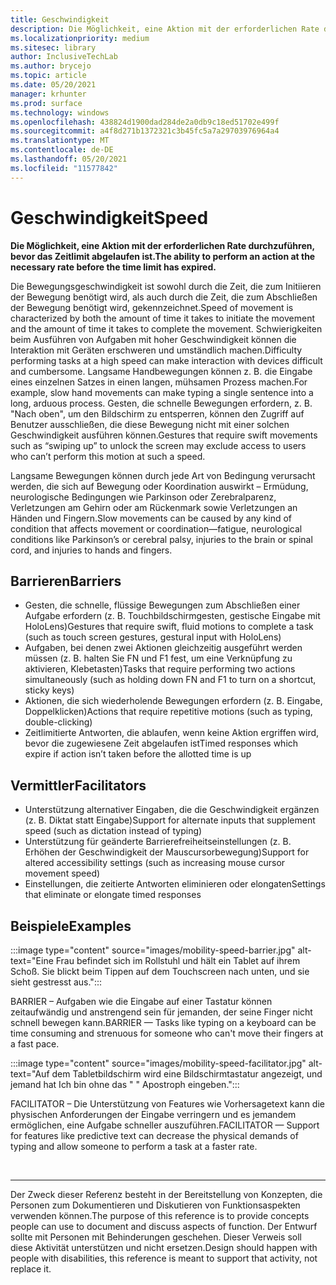 ```yaml
---
title: Geschwindigkeit
description: Die Möglichkeit, eine Aktion mit der erforderlichen Rate durchzuführen, bevor das Zeitlimit abgelaufen ist
ms.localizationpriority: medium
ms.sitesec: library
author: InclusiveTechLab
ms.author: brycejo
ms.topic: article
ms.date: 05/20/2021
manager: krhunter
ms.prod: surface
ms.technology: windows
ms.openlocfilehash: 438824d1900dad284de2a0db9c18ed51702e499f
ms.sourcegitcommit: a4f8d271b1372321c3b45fc5a7a29703976964a4
ms.translationtype: MT
ms.contentlocale: de-DE
ms.lasthandoff: 05/20/2021
ms.locfileid: "11577842"
---
```

# <a name="speed"></a><span data-ttu-id="2c404-103">Geschwindigkeit</span><span class="sxs-lookup"><span data-stu-id="2c404-103">Speed</span></span>

**<span data-ttu-id="2c404-104">Die Möglichkeit, eine Aktion mit der erforderlichen Rate durchzuführen, bevor das Zeitlimit abgelaufen ist.</span><span class="sxs-lookup"><span data-stu-id="2c404-104">The ability to perform an action at the necessary rate before the time limit has expired.</span></span>**

<span data-ttu-id="2c404-105">Die Bewegungsgeschwindigkeit ist sowohl durch die Zeit, die zum Initiieren der Bewegung benötigt wird, als auch durch die Zeit, die zum Abschließen der Bewegung benötigt wird, gekennzeichnet.</span><span class="sxs-lookup"><span data-stu-id="2c404-105">Speed of movement is characterized by both the amount of time it takes to initiate the movement and the amount of time it takes to complete the movement.</span></span> <span data-ttu-id="2c404-106">Schwierigkeiten beim Ausführen von Aufgaben mit hoher Geschwindigkeit können die Interaktion mit Geräten erschweren und umständlich machen.</span><span class="sxs-lookup"><span data-stu-id="2c404-106">Difficulty performing tasks at a high speed can make interaction with devices difficult and cumbersome.</span></span> <span data-ttu-id="2c404-107">Langsame Handbewegungen können z. B. die Eingabe eines einzelnen Satzes in einen langen, mühsamen Prozess machen.</span><span class="sxs-lookup"><span data-stu-id="2c404-107">For example, slow hand movements can make typing a single sentence into a long, arduous process.</span></span> <span data-ttu-id="2c404-108">Gesten, die schnelle Bewegungen erfordern, z. B. "Nach oben", um den Bildschirm zu entsperren, können den Zugriff auf Benutzer ausschließen, die diese Bewegung nicht mit einer solchen Geschwindigkeit ausführen können.</span><span class="sxs-lookup"><span data-stu-id="2c404-108">Gestures that require swift movements such as “swiping up” to unlock the screen may exclude access to users who can’t perform this motion at such a speed.</span></span>

<span data-ttu-id="2c404-109">Langsame Bewegungen können durch jede Art von Bedingung verursacht werden, die sich auf Bewegung oder Koordination auswirkt – Ermüdung, neurologische Bedingungen wie Parkinson oder Zerebralparenz, Verletzungen am Gehirn oder am Rückenmark sowie Verletzungen an Händen und Fingern.</span><span class="sxs-lookup"><span data-stu-id="2c404-109">Slow movements can be caused by any kind of condition that affects movement or coordination—fatigue, neurological conditions like Parkinson’s or cerebral palsy, injuries to the brain or spinal cord, and injuries to hands and fingers.</span></span>


## <a name="barriers"></a><span data-ttu-id="2c404-110">Barrieren</span><span class="sxs-lookup"><span data-stu-id="2c404-110">Barriers</span></span>
* <span data-ttu-id="2c404-111">Gesten, die schnelle, flüssige Bewegungen zum Abschließen einer Aufgabe erfordern (z. B. Touchbildschirmgesten, gestische Eingabe mit HoloLens)</span><span class="sxs-lookup"><span data-stu-id="2c404-111">Gestures that require swift, fluid motions to complete a task (such as touch screen gestures, gestural input with HoloLens)</span></span>
* <span data-ttu-id="2c404-112">Aufgaben, bei denen zwei Aktionen gleichzeitig ausgeführt werden müssen (z. B. halten Sie FN und F1 fest, um eine Verknüpfung zu aktivieren, Klebetasten)</span><span class="sxs-lookup"><span data-stu-id="2c404-112">Tasks that require performing two actions simultaneously (such as holding down FN and F1 to turn on a shortcut, sticky keys)</span></span>
* <span data-ttu-id="2c404-113">Aktionen, die sich wiederholende Bewegungen erfordern (z. B. Eingabe, Doppelklicken)</span><span class="sxs-lookup"><span data-stu-id="2c404-113">Actions that require repetitive motions (such as typing, double-clicking)</span></span>
* <span data-ttu-id="2c404-114">Zeitlimitierte Antworten, die ablaufen, wenn keine Aktion ergriffen wird, bevor die zugewiesene Zeit abgelaufen ist</span><span class="sxs-lookup"><span data-stu-id="2c404-114">Timed responses which expire if action isn’t taken before the allotted time is up</span></span>

## <a name="facilitators"></a><span data-ttu-id="2c404-115">Vermittler</span><span class="sxs-lookup"><span data-stu-id="2c404-115">Facilitators</span></span>

* <span data-ttu-id="2c404-116">Unterstützung alternativer Eingaben, die die Geschwindigkeit ergänzen (z. B. Diktat statt Eingabe)</span><span class="sxs-lookup"><span data-stu-id="2c404-116">Support for alternate inputs that supplement speed (such as dictation instead of typing)</span></span>
* <span data-ttu-id="2c404-117">Unterstützung für geänderte Barrierefreiheitseinstellungen (z. B. Erhöhen der Geschwindigkeit der Mauscursorbewegung)</span><span class="sxs-lookup"><span data-stu-id="2c404-117">Support for altered accessibility settings (such as increasing mouse cursor movement speed)</span></span>
* <span data-ttu-id="2c404-118">Einstellungen, die zeitierte Antworten eliminieren oder elongaten</span><span class="sxs-lookup"><span data-stu-id="2c404-118">Settings that eliminate or elongate timed responses</span></span>


## <a name="examples"></a><span data-ttu-id="2c404-119">Beispiele</span><span class="sxs-lookup"><span data-stu-id="2c404-119">Examples</span></span>

:::image type="content" source="images/mobility-speed-barrier.jpg" alt-text="Eine Frau befindet sich im Rollstuhl und hält ein Tablet auf ihrem Schoß. Sie blickt beim Tippen auf dem Touchscreen nach unten, und sie sieht gestresst aus.":::

<span data-ttu-id="2c404-122">BARRIER – Aufgaben wie die Eingabe auf einer Tastatur können zeitaufwändig und anstrengend sein für jemanden, der seine Finger nicht schnell bewegen kann.</span><span class="sxs-lookup"><span data-stu-id="2c404-122">BARRIER — Tasks like typing on a keyboard can be time consuming and strenuous for someone who can't move their fingers at a fast pace.</span></span>

:::image type="content" source="images/mobility-speed-facilitator.jpg" alt-text="Auf dem Tabletbildschirm wird eine Bildschirmtastatur angezeigt, und jemand hat Ich bin ohne das &quot; &quot; Apostroph eingeben.":::

<span data-ttu-id="2c404-124">FACILITATOR – Die Unterstützung von Features wie Vorhersagetext kann die physischen Anforderungen der Eingabe verringern und es jemandem ermöglichen, eine Aufgabe schneller auszuführen.</span><span class="sxs-lookup"><span data-stu-id="2c404-124">FACILITATOR — Support for features like predictive text can decrease the physical demands of typing and allow someone to perform a task at a faster rate.</span></span>

&nbsp;

[comment]: # (Footer-Anweisung)
___
<span data-ttu-id="2c404-126">Der Zweck dieser Referenz besteht in der Bereitstellung von Konzepten, die Personen zum Dokumentieren und Diskutieren von Funktionsaspekten verwenden können.</span><span class="sxs-lookup"><span data-stu-id="2c404-126">The purpose of this reference is to provide concepts people can use to document and discuss aspects of function.</span></span> <span data-ttu-id="2c404-127">Der Entwurf sollte mit Personen mit Behinderungen geschehen. Dieser Verweis soll diese Aktivität unterstützen und nicht ersetzen.</span><span class="sxs-lookup"><span data-stu-id="2c404-127">Design should happen with people with disabilities, this reference is meant to support that activity, not replace it.</span></span> 